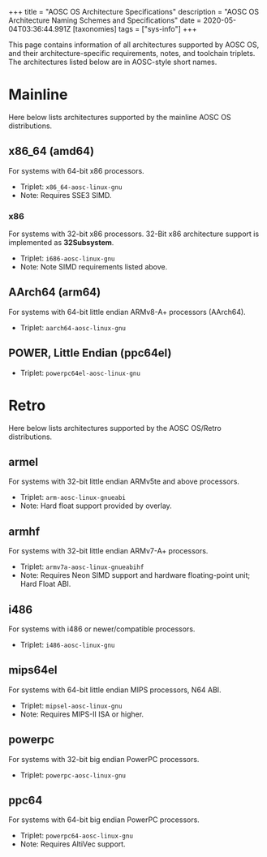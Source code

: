 +++
title = "AOSC OS Architecture Specifications"
description = "AOSC OS Architecture Naming Schemes and Specifications"
date = 2020-05-04T03:36:44.991Z
[taxonomies]
tags = ["sys-info"]
+++

This page contains information of all architectures supported by AOSC OS, and their architecture-specific requirements, notes, and toolchain triplets. The architectures listed below are in AOSC-style short names.

# Mainline

Here below lists architectures supported by the mainline AOSC OS distributions.

## x86_64 (amd64)

For systems with 64-bit x86 processors.

- Triplet: `x86_64-aosc-linux-gnu`
- Note: Requires SSE3 SIMD.

### x86

For systems with 32-bit x86 processors. 32-Bit x86 architecture support is implemented as **32Subsystem**. 

- Triplet: `i686-aosc-linux-gnu`
- Note: Note SIMD requirements listed above.

## AArch64 (arm64)

For systems with 64-bit little endian ARMv8-A+ processors (AArch64).

- Triplet: `aarch64-aosc-linux-gnu`

## POWER, Little Endian (ppc64el)

- Triplet: `powerpc64el-aosc-linux-gnu`

# Retro

Here below lists architectures supported by the AOSC OS/Retro distributions.

## armel

For systems with 32-bit little endian ARMv5te and above processors.

- Triplet: `arm-aosc-linux-gnueabi`
- Note: Hard float support provided by overlay.

## armhf

For systems with 32-bit little endian ARMv7-A+ processors.

- Triplet: `armv7a-aosc-linux-gnueabihf`
- Note: Requires Neon SIMD support and hardware floating-point unit; Hard Float ABI.

## i486

For systems with i486 or newer/compatible processors.

- Triplet: `i486-aosc-linux-gnu`

## mips64el

For systems with 64-bit little endian MIPS processors, N64 ABI.

- Triplet: `mipsel-aosc-linux-gnu`
- Note: Requires MIPS-II ISA or higher.

## powerpc

For systems with 32-bit big endian PowerPC processors.

- Triplet: `powerpc-aosc-linux-gnu`

## ppc64

For systems with 64-bit big endian PowerPC processors.

- Triplet: `powerpc64-aosc-linux-gnu`
- Note: Requires AltiVec support.